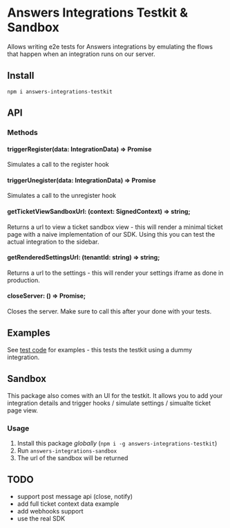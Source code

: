 # Answers Integrations Testkit & Sandbox

Allows writing e2e tests for Answers integrations by emulating the flows that happen when an integration runs on our server.

## Install
`npm i answers-integrations-testkit`

## API

### Methods

#### triggerRegister(data: IntegrationData) => Promise<any>
Simulates a call to the register hook

#### triggerUnegister(data: IntegrationData) => Promise<any>
Simulates a call to the unregister hook

#### getTicketViewSandboxUrl: (context: SignedContext<TicketSandboxContext>) => string;
Returns a url to view a ticket sandbox view - this will render a minimal ticket page with a naive implementation of our SDK.
Using this you can test the actual integration to the sidebar.


#### getRenderedSettingsUrl: (tenantId: string) => string;
Returns a url to the settings - this will render your settings iframe as done in production.

#### closeServer: () => Promise<void>;
Closes the server. Make sure to call this after your done with your tests.

## Examples
See [test code](./src/spec.ts) for examples - this tests the testkit using a dummy integration.


## Sandbox
This package also comes with an UI for the testkit. It allows you to add your integration details and trigger hooks / simulate settings / simualte ticket page view.

### Usage
1. Install this package *globally* (`npm i -g answers-integrations-testkit`)
2. Run `answers-integrations-sandbox`
3. The url of the sandbox will be returned


## TODO
- support post message api (close, notify)
- add full ticket context data example
- add webhooks support
- use the real SDK

